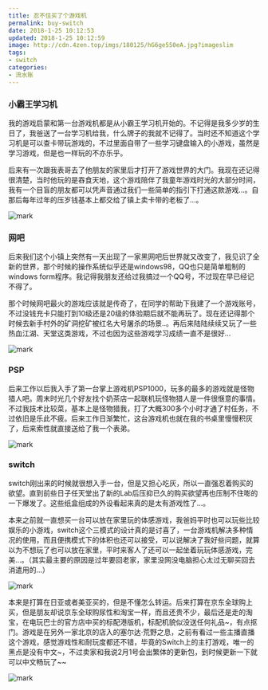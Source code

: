 ```yaml
---
title: 忍不住买了个游戏机
permalink: buy-switch
date: 2018-1-25 10:12:53
updated: 2018-1-25 10:12:59
image: http://cdn.4zen.top/imgs/180125/hG6ge550eA.jpg?imageslim
tags: 
- switch
categories:
- 流水账
---
```


### 小霸王学习机

我的游戏启蒙和第一台游戏机都是从小霸王学习机开始的。不记得是我多少岁的生日了，我爸送了一台学习机给我，什么牌子的我就不记得了。当时还不知道这个学习机是可以查卡带玩游戏的，不过里面自带了一些学习键盘输入的小游戏，虽然是学习游戏，但是也一样玩的不亦乐乎。

后来有一次跟我表哥去了他朋友的家里后才打开了游戏世界的大门。我现在还记得很清楚，当时他玩的是吞食天地，这个游戏陪伴了我童年游戏时光的大部分时间，我有一个目盲的朋友都可以凭声音通过我们一些简单的指引下打通这款游戏...。自那后每年过年的压岁钱基本上都交给了镇上卖卡带的老板了...。

![mark](http://cdn.4zen.top/imgs/180125/JKLIJ154Ai.jpg?imageslim)

### 网吧

后来我们这个小镇上突然有一天出现了一家黑网吧后世界就又改变了，我见识了全新的世界，那个时候的操作系统似乎还是windows98，QQ也只是简单粗制的windows form程序。我记得我朋友还给过我搞过一个QQ号，不过现在早已经记不得了。

那个时候网吧最火的游戏应该就是传奇了，在同学的帮助下我建了一个游戏账号，不过没钱充卡只能打到10级还是20级的体验期后就不能再玩了。现在还记得那个时候去新手村外的矿洞挖矿被红名大号屠杀的场景..。再后来陆陆续续又玩了一些热血江湖、天堂这类游戏，不过也因为这些游戏学习成绩一直不是很好...

![mark](http://cdn.4zen.top/imgs/180125/BidkdcgCbD.jpg?imageslim)

### PSP

后来工作以后我入手了第一台掌上游戏机PSP1000，玩多的最多的游戏就是怪物猎人吧。周末时光几个好友找个奶茶店一起联机玩怪物猎人是一件很惬意的事情。不过我技术比较菜，基本上是怪物猎我，打了大概300多个小时才通了村任务，不过依旧是乐此不疲。后来工作日渐繁忙，这台游戏机也就在我的书桌里慢慢积灰了，后来索性就直接送给了我一个表弟。

![mark](http://cdn.4zen.top/imgs/180125/AAc5jk7430.jpg?imageslim)

### switch

switch刚出来的时候就很想入手一台，但是又担心吃灰，所以一直强忍着购买的欲望。直到前些日子任天堂出了新的Lab后压抑已久的购买欲望再也压制不住嘭的一下爆发了。这些纸盒组成的外设看起来真的是太有游戏性了...。

本来之前就一直想买一台可以放在家里玩的体感游戏，我爸妈平时也可以玩些比较娱乐的小游戏，switch这个三模式的设计真的是讨喜了，一台游戏机解决多种情况的使用，而且便携模式下的体积也还可以接受，可以说解决了我好些问题，就算以为不想玩了也可以放在家里，平时来客人了还可以一起坐着玩玩体感游戏，完美...。（其实最主要的原因是过年要回老家，家里没网没电脑担心太过无聊买回去消遣用的...）

![mark](http://cdn.4zen.top/imgs/180125/Fki37fekc7.jpg?imageslim)

本来是打算在日亚或者美亚买的，但是不懂怎么转运。后来打算在京东全球购上买，但是朋友却说京东全球购尿性和淘宝一样，而且还贵不少，最后还是走的淘宝，在电玩巴士的官方店中买的标配港版机，标配机貌似没送任何礼品~，有点抠门。游戏是在另外一家北京的店入的塞尔达·荒野之息，之前有看过一些主播直播这个游戏，感觉游戏性和耐玩度都还不错，毕竟的Switch上的主打游戏，唯一的黑点是没有中文~，不过卖家和我说2月1号会出繁体的更新包，到时候更新一下就可以中文畅玩了~~

![mark](http://cdn.4zen.top/imgs/180125/hG6ge550eA.jpg?imageslim)



